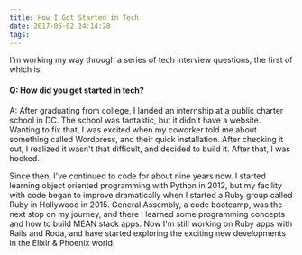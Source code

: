 ```yaml
---
title: How I Got Started in Tech
date: 2017-06-02 14:14:28
tags:
---
```


I'm working my way through a series of tech interview questions, the first of which is:

#### Q: How did you get started in tech?

A: After graduating from college, I landed an internship at a public charter school in DC. The school was fantastic, but it didn't have a website. Wanting to fix that, I was excited when my coworker told me about something called Wordpress, and their quick installation. After checking it out, I realized it wasn't that difficult, and decided to build it. After that, I was hooked.

Since then, I've continued to code for about nine years now. I started learning object oriented programming with Python in 2012, but my facility  with code began to improve dramatically when I started a Ruby group called Ruby in Hollywood in 2015. General Assembly, a code bootcamp, was the next stop on my journey, and there I learned some programming concepts and how to build MEAN stack apps. Now I'm still working on Ruby apps with Rails and Roda, and have started exploring the exciting new developments in the Elixir & Phoenix world. 